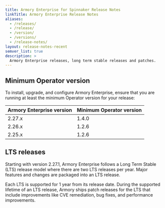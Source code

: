 ```yaml
---
title: Armory Enterprise for Spinnaker Release Notes
linkTitle: Armory Enterprise Release Notes
aliases:
  - /releases/
  - /release/
  - /version/
  - /versions/
  - /release-notes/
layout: release-notes-recent
semver_list: true
description: >
  Armory Enterprise releases, long term stable releases and patches.
---
```


<!-- the release-notes-recent.html layout inserts the section index list at the top of the page -->



## Minimum Operator version

To install, upgrade, and configure Armory Enterprise, ensure that you are running at least the minimum Operator version for your release:

| Armory Enterprise version | Minimum Operator version |
| ----------------------- | ----------------------- |
| 2.27.x | 1.4.0 |
| 2.26.x | 1.2.6 |
| 2.25.x | 1.2.6 |

## LTS releases

Starting with version 2.27.1, Armory Enterprise follows a Long Term Stable (LTS) release model where there are two LTS releases per year. Major features and changes are packaged into an LTS release.

Each LTS is supported for 1 year from its release date. During the supported lifetime of an LTS release, Armory ships patch releases for the LTS that include improvements like CVE remediation, bug fixes, and performance improvements.

<!--

## Different Armory Enterprise Release Types

Armory Enterprise is based off open source Spinnaker's [release cadence](https://www.spinnaker.io/community/releases/release-cadence), in which we extend Spinnaker features. We provide a few different release types.

| Release Type | Description                                       |
| ------------ | ------------------------------------------------- |
| `stable`     | Stable release for use in production environments |
| `rc`         | Latest Armory Enterprise + Spinnaker release candidates            |
| `ossedge`    | Spinnaker nightly builds (_untested_)                   |
| `edge`       | Armory Enterprise nightly + Spinnaker nightly builds (_untested_)  |


## Understanding Armory Enterprise and open source Spinnaker releases
### Stable Releases
>Note: Open source Spinnaker is abbreviated as OSS

```yml
$ hal version list
...
 - 2.2.0 (Spinnaker Release 1.11.9):
   Changelog: https://docs.armory.io/release-notes/armoryspinnaker_v2.2.0/
   Published: Mon Feb 25 04:58:47 GMT 2019
   (Requires Halyard >= 1.2.0)
 - 2.3.0 (Spinnaker Release 1.12.x):
   Changelog: https://docs.armory.io/release-notes/armoryspinnaker_v2.3.0/
   Published: Thu Mar 28 03:44:19 GMT 2019
   (Requires Halyard >= 1.2.0)
```
**Stable** releases have been tested by Armory. Most of our customers will be using them.

We use [semantic versioning](https://semver.org/) for tagging, e.g. `12.3.4`.
- MAJOR versions correspond to any major Armory platform changes or breaking open source changes.
- MINOR versions correspond to a new open source release branch.
- PATCH versions are reserved for minor changes in the same open source branch.

| Armory Enterprise Release | Spinnaker Release Branch |
| -------------- | -----------        |
| 2.1.x          | 1.10.x             |
| 2.2.x          | 1.11.x             |
| 2.3.x          | 1.12.x             |
| 2.4.x          | 1.13.x             |
| 2.5.x          | 1.14.x             |
| 2.15.x         | 1.15.x             |
| 2.16.x         | 1.16.x             |
| 2.17.x         | 1.17.x             |
| 2.18.x         | 1.18.x             |
| 2.19.x         | 1.19.x             |


### RC Releases
```yml
$ hal version list --release=rc
...
 - 2.2.1-rc463 (2.2.1 Release Candidate):
   Changelog: https://docs.armory.io/release-notes/armoryspinnaker_v2.2.1/
   Published: Mon Apr 01 16:53:32 GMT 2019
   (Requires Halyard >= 1.2.0)
 - 2.3.1-rc40 (2.3.1 Release Candidate):
   Changelog: https://docs.armory.io/release-notes/armoryspinnaker_v2.3.1/
   Published: Mon Apr 01 16:53:33 GMT 2019
   (Requires Halyard >= 1.2.0)
```
An **rc** release reflects the latest from Armory Enterprise and Spinnaker release branches.
- These versions are used internally at Armory.
- A few customers may be using it, but we do not recommend using it in production.

<!--
- A **next rc** will be created from Spinnaker `1.10.*`
  + This version has not been tested at Armory, only built and served.
  + A few customers may be using it, but we do not recommend using it in production.


**RC**s also follow semantic versioning with the format like `1.2.3-rc202`.


### Spinnaker Edge Releases
```yml
$ hal version list --release=ossedge
...
 - 2019.04.03-ossedge2143 (OSS Edge release):
   Changelog: https://docs.armory.io/release-notes
   Published: Wed Apr 03 18:34:18 GMT 2019
   (Requires Halyard >= 1.2.0)
```
An **ossedge** release is created from Spinnaker `master`.
- This version has not been tested at Armory, only built and served.
- This is mainly being used for development work by our customers and **should not be** used in production or any critical workloads.

Armory uses dates and build numbers for their versions. e.g.:
- `2019.04.03-ossedge2143`
- `2019.04.02-ossedge2142`
- `2019.04.01-ossedge2141`
- (Weekend! 🎉💃)
- `2019.03.29-ossedge2140`
- `2019.03.28-ossedge2139`
- `2019.03.27-ossedge2138`
- ...

### Edge Releases
```yml
bash-4.4$ hal version list --release=edge
....
 - 2018.11.01-edge1031 (Edge release):
   Changelog: https://docs.armory.io/release-notes
   Published: Thu Nov 01 20:10:29 GMT 2018
```
An **edge** release is created from Spinnaker `master` and Armory `master`.
- These aren't actively maintained, but can be built when a customer has need for it.
- This is mainly being used for development work by our customers and **should not be** used in production or any critical workloads.

## Selecting a version to install
```yml
$ hal config version edit --version 2.3.0
```
See [Halyard reference](https://www.spinnaker.io/reference/halyard/commands/#hal-config-version-edit) for additional information.

-->
